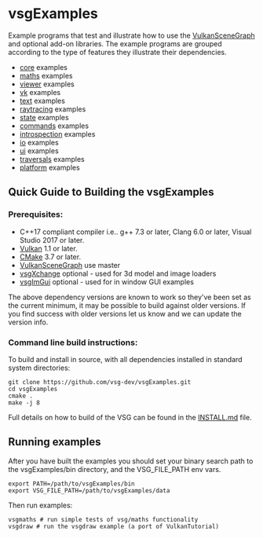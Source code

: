 # vsgExamples
Example programs that test and illustrate how to use the [VulkanSceneGraph](https://github.com/vsg-dev/VulkanSceneGraphPrototype/) and optional add-on libraries. The example programs are grouped according to the type of features they illustrate their dependencies.

* [core](core/) examples
* [maths](maths/) examples
* [viewer](viewer/) examples
* [vk](vk/) examples
* [text](text/) examples
* [raytracing](raytracing/) examples
* [state](state/) examples
* [commands](commands/) examples
* [introspection](introspection/) examples
* [io](io/) examples
* [ui](ui/) examples
* [traversals](traversals/) examples
* [platform](platform/) examples

## Quick Guide to Building the vsgExamples

### Prerequisites:
* C++17 compliant compiler i.e.. g++ 7.3 or later, Clang 6.0 or later, Visual Studio 2017 or later.
* [Vulkan](https://vulkan.lunarg.com/) 1.1 or later.
* [CMake](https://www.cmake.org) 3.7 or later.
* [VulkanSceneGraph](https://github.com/vsg-dev/VulkanSceneGraph/) use master
* [vsgXchange](https://github.com/vsg-dev/vsgXchange/) optional - used for 3d model and image loaders
* [vsgImGui](https://github.com/vsg-dev/vsgimGui/) optional - used for in window GUI examples

The above dependency versions are known to work so they've been set as the current minimum, it may be possible to build against older versions.  If you find success with older versions let us know and we can update the version info.

### Command line build instructions:
To build and install in source, with all dependencies installed in standard system directories:

    git clone https://github.com/vsg-dev/vsgExamples.git
    cd vsgExamples
    cmake .
    make -j 8

Full details on how to build of the VSG can be found in the [INSTALL.md](INSTALL.md) file.

## Running examples

After you have built the examples you should set your binary search path to the vsgExamples/bin directory, and the VSG_FILE_PATH env vars.

	export PATH=/path/to/vsgExamples/bin
	export VSG_FILE_PATH=/path/to/vsgExamples/data

Then run examples:

	vsgmaths # run simple tests of vsg/maths functionality
	vsgdraw # run the vsgdraw example (a port of VulkanTutorial)
